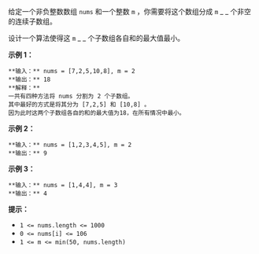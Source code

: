 给定一个非负整数数组 `nums` 和一个整数 `m` ，你需要将这个数组分成 `m` _ _ 个非空的连续子数组。

设计一个算法使得这 `m` _ _ 个子数组各自和的最大值最小。



**示例 1：**

    
    
    **输入：** nums = [7,2,5,10,8], m = 2
    **输出：** 18
    **解释：**
    一共有四种方法将 nums 分割为 2 个子数组。 
    其中最好的方式是将其分为 [7,2,5] 和 [10,8] 。
    因为此时这两个子数组各自的和的最大值为18，在所有情况中最小。

**示例 2：**

    
    
    **输入：** nums = [1,2,3,4,5], m = 2
    **输出：** 9
    

**示例 3：**

    
    
    **输入：** nums = [1,4,4], m = 3
    **输出：** 4
    



**提示：**

  * `1 <= nums.length <= 1000`
  * `0 <= nums[i] <= 106`
  * `1 <= m <= min(50, nums.length)`

